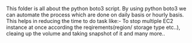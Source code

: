 This folder is all about the python boto3 script. By using python boto3 we can automate the process which are done on daily basis or hourly basis. 
This helps in reducing the time to do task like:- To stop multiple EC2 instance at once according the reqirements(region/ storage type etc..), cleaing up the volume and 
taking snapshot of it and many more..

